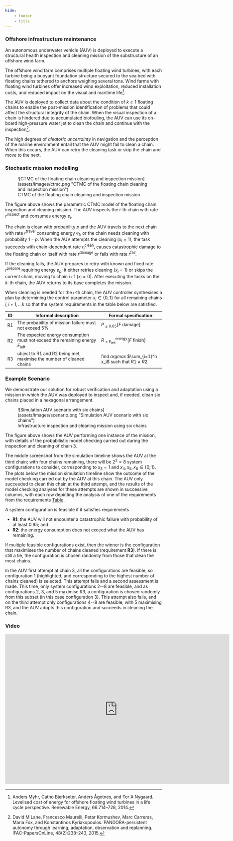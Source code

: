 ```yaml
---
hide:
    - footer
    - title
---
```



### **Offshore infrastructure maintenance**

An autonomous underwater vehicle (AUV) is deployed to execute a structural health inspection and cleaning mission of the substructure of an offshore wind farm. 

The offshore wind farm comprises multiple floating wind turbines, with each turbine being a buoyant foundation structure secured to the sea bed with floating chains tethered to anchors weighing several tons.  Wind farms with floating wind turbines offer increased wind exploitation, reduced installation costs, and reduced impact on the visual and maritime life[^1]. 

The AUV is deployed to collect data about the condition of $k \geq 1$ floating chains to enable the post-mission identification of problems that could affect the structural integrity of the chain. When the visual inspection of a chain is hindered due to accumulated biofouling, the AUV can use its on-board high-pressure water jet to clean the chain and continue with the inspection[^2]. 
 
 The high degrees of _aleatoric uncertainty_ in navigation and the perception of the marine environment entail that the AUV might fail to clean a chain. When this occurs, the AUV can retry the cleaning task or skip the chain and move to the next.


### **Stochastic mission modelling**


<figure markdown>
  ![CTMC of the floating chain cleaning and inspection mission](assets/images/ctmc.png "CTMC of the floating chain cleaning and inspection mission")
  <figcaption>CTMC of the floating chain cleaning and inspection mission</figcaption>
</figure>

The figure above shows the parametric CTMC model of the floating chain inspection and cleaning mission. 
The AUV inspects the $i$-th chain with rate $r^\mathrm{inspect}$ and consumes energy $e_i$. 

The chain is clean with probability $p$ and the AUV travels to the  next chain with rate $r^\mathrm{travel}$ consuming energy $e_t$, or the chain needs cleaning with probability $1-p$.
When the AUV attempts the cleaning ($x_i=1$), the task succeeds with chain-dependent rate $r_i^\mathrm{clean}$, causes catastrophic damage to the floating chain or itself with rate $r^\mathrm{damage}$ or fails with  rate $r^\mathrm{fail}$. 

If the cleaning fails, the AUV prepares to retry with known and fixed rate $r^\mathrm{prepare}$ requiring energy $e_p$; it either retries cleaning ($x_i=1$) or skips the current chain, moving to chain $i\!+\!1$ ($x_i=0$). 
After executing the tasks on the $k$-th chain, the AUV returns to its base  completes the mission. 

When cleaning is needed for the $i$-th chain, the AUV controller synthesises a plan by determining the control parameter $x_i \in \{0,1\}$  for all remaining chains $i, i+1, ...k$ so that the system requirements in the table below are satisfied. 

 <a name="tab:reqs"/>

| ID  | Informal description                         | Formal specification|
| ----| ------------------------------------ | --------------------|
| R1  | The probability of mission failure  must not exceed 5%                                  | $P_{\leq 0.05} [F \textsf{ damage}]$                              |
| R2  | The expected energy consumption must not exceed the remaining energy $E_\mathrm{left}$  | $R^\mathrm{energy}_{\leq E_\mathrm{left}} [F \textsf{ finish}]$   |
| R3  | ubject to R1 and R2 being met, maximise the number of cleaned chains                    | find  _argmax_ $\sum_{i=1}^n x_i$ such that $R1 \land R2$    |




### **Example Scenario**

We demonstrate our solution for robust verification and adaptation using a mission in which the AUV was deployed  to inspect and, if needed, clean six chains placed in a hexagonal arrangement.

<figure markdown>
  ![Simulation AUV scenario with six chains](assets/images/scenario.png "Simulation AUV scenario with six chains")
  <figcaption>Infrastructure inspection and cleaning mission using six chains</figcaption>
</figure>

The figure above shows the AUV performing one instance of the mission, with details of the probabilistic model checking carried out during the inspection and cleaning of chain 3.

The middle screenshot from the simulation timeline shows the AUV at the third chain; with four chains remaining, there will be $2^{3}=8$ system configurations to consider, corresponding to $x_3=1$ and $x_4,x_5,x_6\in\{0,1\}$. 
The plots below the mission simulation timeline show the outcome of the model checking carried out by the AUV at this chain. The AUV only succeeded to clean this chain at the third attempt, and the results of the model checking analyses for these attempts are shown in successive columns, with each row depicting the analysis of one of the requirements from the requirements [Table](#tab:reqs).


A system configuration is feasible if it satisfies requirements 

- **R1**: the AUV will not encounter a catastrophic failure with probability of at least 0.95; and 
- **R2**: the energy consumption does not exceed what the AUV has remaining. 

If multiple feasible configurations exist, then the winner is the configuration that maximises the number of chains cleaned (requirement **R3**). If there is still a tie, the configuration is chosen randomly from those that clean the most chains. 

In the AUV first attempt at chain 3, all the configurations are feasible, so configuration 1 (highlighted, and corresponding to the highest number of chains cleaned) is selected. This attempt fails and a second assessment is made. This time, only system configurations 2--8 are feasible, and as configurations 2, 3, and 5 maximise R3, a configuration is chosen randomly from this subset (in this case configuration 3). This attempt also fails, and on the third attempt only configurations 4--8 are feasible, with 5 maximising R3, and the AUV adopts this configuration and succeeds in cleaning the chain.



### **Video**

<!-- ![type:video](assets/video/nmiVideo.mp4) -->
<!-- <video width="640" height="480" controls>
  <source src="https://drive.google.com/file/d/1dv6EyhTIH36kcLw5ELdu4flwcn-tJC_s/preview" type="video">
</video> -->
<iframe src="https://drive.google.com/file/d/1dv6EyhTIH36kcLw5ELdu4flwcn-tJC_s/preview" width="720" height="480"
frameborder="0" allow="accelerometer; autoplay; encrypted-media; gyroscope;
picture-in-picture" allowfullscreen="true"></iframe>




[^1]: Anders Myhr, Catho Bjerkseter, Anders Ågotnes, and Tor A Nygaard. Levelised cost of energy for offshore floating wind turbines in a life cycle perspective. Renewable Energy, 66:714–728, 2014.
[^2]: David M Lane, Francesco Maurelli, Petar Kormushev, Marc Carreras, Maria Fox, and Konstantinos Kyriakopoulos. PANDORA-persistent autonomy through learning, adaptation, observation and replanning. IFAC-PapersOnLine, 48(2):238–243, 2015.
